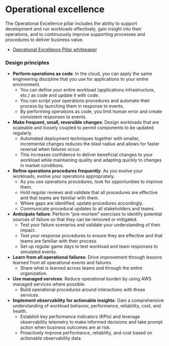 # Operational excellence

The Operational Excellence pillar includes the ability to support development and run workloads effectively, gain insight into their operations, and to continuously improve supporting processes and procedures to deliver business value.

* [Operational Excellence Pillar whitepaper](https://docs.aws.amazon.com/wellarchitected/latest/operational-excellence-pillar/welcome.html)

### Design principles

* **Perform operations as code**: In the cloud, you can apply the same engineering discipline that you use for applications to your entire environment.
  * You can define your entire workload (applications infrastructure, etc.) as code and update it with code. 
  * You can script your operations procedures and automate their process by launching them in response to events.
  * By performing operations as code, you limit human error and create consistent responses to events.
* **Make frequent, small, reversible changes**: Design workloads that are scaleable and loosely coupled to permit components to be updated regularly.
  * Automated deployment techniques together with smaller, incremental changes reduces the blast radius and allows for faster reversal when failures occur.
  * This increases confidence to deliver beneficial changes to your workload while maintaining quality and adapting quickly to changes in market conditions.
* **Refine operations procedures frequently**:  As you evolve your workloads, evolve your operations appropriately.
  * As you use operations procedures, look for opportunities to improve them. 
  * Hold regular reviews and validate that all procedures are effective and that teams are familiar with them. 
  * Where gaps are identified, update procedures accordingly. 
  * Communicate procedural updates to all stakeholders and teams. 
* **Anticipate failure**: Perform “pre-mortem” exercises to identify potential sources of failure so that they can be removed or mitigated. 
  * Test your failure scenarios and validate your understanding of their impact. 
  * Test your response procedures to ensure they are effective and that teams are familiar with their process.
  * Set up regular game days to test workload and team responses to simulated events.
* **Learn from all operational failures**: Drive improvement through lessons learned from all operational events and failures. 
  * Share what is learned across teams and through the entire organization.
* **Use managed services**: Reduce operational burden by using AWS managed services where possible.
  * Build operational procedures around interactions with those services.
* **Implement observability for actionable insights**: Gain a comprehensive understanding of workload behavior, performance, reliability, cost, and health.
  * Establish key performance indicators (KPIs) and leverage observability telemetry to make informed decisions and take prompt action when business outcomes are at risk.
  * Proactively improve performance, reliability, and cost based on actionable observability data.  
